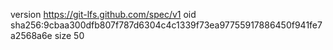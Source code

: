 version https://git-lfs.github.com/spec/v1
oid sha256:9cbaa300dfb807f787d6304c4c1339f73ea97755917886450f941fe7a2568a6e
size 50
